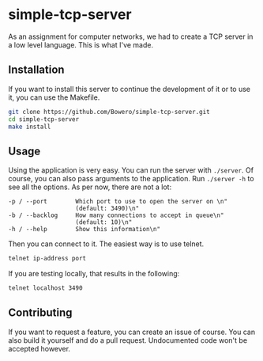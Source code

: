 # simple-tcp-server
As an assignment for computer networks, we had to create a TCP server in a low level language. This is what I've made.

## Installation
If you want to install this server to continue the development of it or to use it, you can use the Makefile.

```bash
git clone https://github.com/Bowero/simple-tcp-server.git
cd simple-tcp-server
make install
```

## Usage
Using the application is very easy. You can run the server with `./server`. Of course, you can also pass arguments to the application.
Run `./server -h` to see all the options. As per now, there are not a lot:

```
-p / --port        Which port to use to open the server on \n"
                   (default: 3490)\n"
-b / --backlog     How many connections to accept in queue\n"
                   (default: 10)\n"
-h / --help        Show this information\n"
```

Then you can connect to it. The easiest way is to use telnet.

```bash
telnet ip-address port
```

If you are testing locally, that results in the following:

```bash
telnet localhost 3490
```

## Contributing
If you want to request a feature, you can create an issue of course. You can also build it yourself and do a pull request.
Undocumented code won't be accepted however.